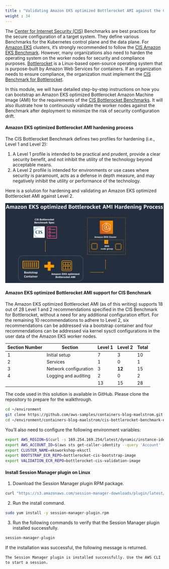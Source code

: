 ```yaml
---
title : "Validating Amazon EKS optimized Bottlerocket AMI against the CIS Benchmark"
weight : 34
---
```


The [Center for Internet Security (CIS)](https://www.cisecurity.org/) Benchmarks are best practices for the secure configuration of a target system. They define various Benchmarks for the Kubernetes control plane and the data plane. For [Amazon EKS](https://aws.amazon.com/eks/) clusters, it’s strongly recommended to follow the [CIS Amazon EKS Benchmark](https://aws.amazon.com/blogs/containers/introducing-cis-amazon-eks-benchmark/). However, many organizations also need to harden the operating system on the worker nodes for security and compliance purposes. [Bottlerocket](https://aws.amazon.com/bottlerocket/) is a Linux-based open-source operating system that is purpose-built by Amazon Web Services for containers. If an organization needs to ensure compliance, the organization must implement the [CIS Benchmark for Bottlerocket](https://www.cisecurity.org/benchmark/bottlerocket). 

In this module, we will have detailed step-by-step instructions on how you can bootstrap an Amazon EKS optimized Bottlerocket Amazon Machine Image (AMI) for the requirements of the [CIS Bottlerocket Benchmarks](https://aws.amazon.com/about-aws/whats-new/2022/08/center-for-internet-security-bottlerocket-available/). It will also illustrate how to continuously validate the worker nodes against the Benchmark after deployment to minimize the risk of security configuration drift.


#### Amazon EKS optimized Bottlerocket AMI hardening process

The CIS Bottlerocket Benchmark defines two profiles for hardening (i.e., Level 1 and Level 2):

1. A Level 1 profile is intended to be practical and prudent, provide a clear security benefit, and not inhibit the utility of the technology beyond acceptable means.
2. A Level 2 profile is intended for environments or use cases where security is paramount, acts as a defense in depth measure, and may negatively inhibit the utility or performance of the technology.

Here is a solution for hardening and validating an Amazon EKS optimized Bottlerocket AMI against Level 2.



![CIS-Bottlerocket-Benchmark](/static/images/regulatory-compliance/cis-bottlerocket-eks/CIS-Bottlerocket-Benchmark-1024x514.png)

#### Amazon EKS optimized Bottlerocket AMI support for CIS Benchmark

The Amazon EKS optimized Bottlerocket AMI (as of this writing) supports 18 out of 28 Level 1 and 2 recommendations specified in the CIS Benchmark for Bottlerocket, without a need for any additional configuration effort. For the remaining 10 recommendations to adhere to Level 2, six recommendations can be addressed via a bootstrap container and four recommendations can be addressed via kernel sysctl configurations in the user data of the Amazon EKS worker nodes.


| Section Number | Section | Level 1 | Level 2 | Total
| --- | --- | --- | --- | --- |
| 1 | Initial setup | 7 | 3 | 10
| 2 | Services | 1 | 0 | 1
| 3 | Network configuration | 3 | **12** | 15
| 4 | Logging and auditing | 2 | 0 | 2
|   |                      | 13 | 15 | 28


The code used in this solution is available in GitHub. Please clone the repository to prepare for the walkthrough.

```bash
cd ~/environment
git clone https://github.com/aws-samples/containers-blog-maelstrom.git
cd ~/environment/containers-blog-maelstrom/cis-bottlerocket-benchmark-eks/
```

You’ll also need to configure the following environment variables:

```bash
export AWS_REGION=$(curl -s 169.254.169.254/latest/dynamic/instance-identity/document | jq -r '.region')
export AWS_ACCOUNT_ID=$(aws sts get-caller-identity --query 'Account' --output text)
export CLUSTER_NAME=eksworkshop-eksctl
export BOOTSTRAP_ECR_REPO=bottlerocket-cis-bootstrap-image
export VALIDATION_ECR_REPO=bottlerocket-cis-validation-image
```

#### Install Session Manager plugin on Linux

1. Download the Session Manager plugin RPM package.
```bash
curl "https://s3.amazonaws.com/session-manager-downloads/plugin/latest/linux_64bit/session-manager-plugin.rpm" -o "session-manager-plugin.rpm"
```
2. Run the install command.
```bash
sudo yum install -y session-manager-plugin.rpm
```
3. Run the following commands to verify that the Session Manager plugin installed successfully.
```bash
session-manager-plugin
```
If the installation was successful, the following message is returned.
```
The Session Manager plugin is installed successfully. Use the AWS CLI to start a session.
```


